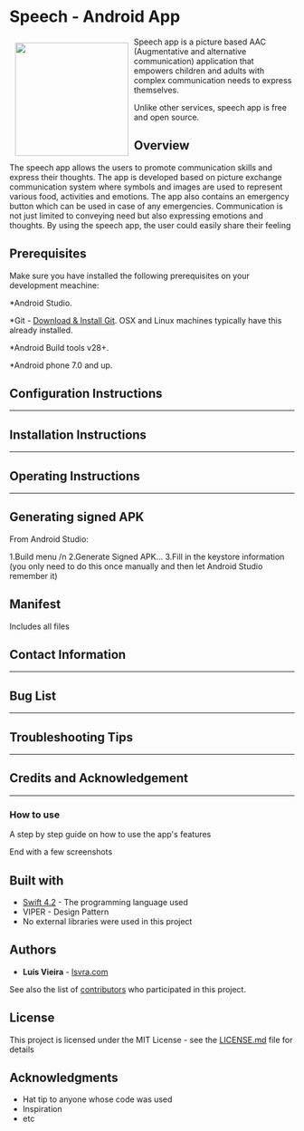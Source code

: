 # Speech - Android App




<img src="https://user-images.githubusercontent.com/59398434/115157760-fb61f800-a058-11eb-864a-3fbf9764abd6.png" align="left"
width="200" hspace="10" vspace="10">


Speech app is a picture based AAC (Augmentative and alternative communication) application that empowers children and adults with complex communication needs to express themselves.

Unlike other services, speech app is free and open source.









## Overview
The speech app allows the users to promote communication skills and express their thoughts. The app is developed based on picture exchange communication system where symbols and images are used to represent various food, activities and emotions. The app also contains an emergency button which can be used in case of any emergencies. Communication is not just limited to conveying need but also expressing emotions and thoughts. By using the speech app, the user could easily share their feeling


## Prerequisites

Make sure you have installed the following prerequisites on your development meachine:

*Android Studio. 

*Git - [Download & Install Git](https://git-scm.com/downloads). OSX and Linux machines typically have this already installed.

*Android Build tools v28+.

*Android phone 7.0 and up.


## Configuration Instructions


---------

## Installation Instructions


------------

## Operating Instructions



---------------

## Generating signed APK
From Android Studio:

1.Build menu /n
2.Generate Signed APK...
3.Fill in the keystore information (you only need to do this once manually and then let Android Studio remember it)
## Manifest

Includes all files



## Contact Information




--------------

## Bug List





----------------

## Troubleshooting Tips




--------------------

## Credits and Acknowledgement






-----------

### How to use

A step by step guide on how to use the app's features

End with a few screenshots

## Built with

* [Swift 4.2](https://developer.apple.com/swift/) - The programming language used
* VIPER - Design Pattern
* No external libraries were used in this project

## Authors

* **Luís Vieira** - [lsvra.com](https://lsvra.com)

See also the list of [contributors](https://github.com/your/project/contributors) who participated in this project.

## License

This project is licensed under the MIT License - see the [LICENSE.md](LICENSE.md) file for details

## Acknowledgments

* Hat tip to anyone whose code was used
* Inspiration
* etc
